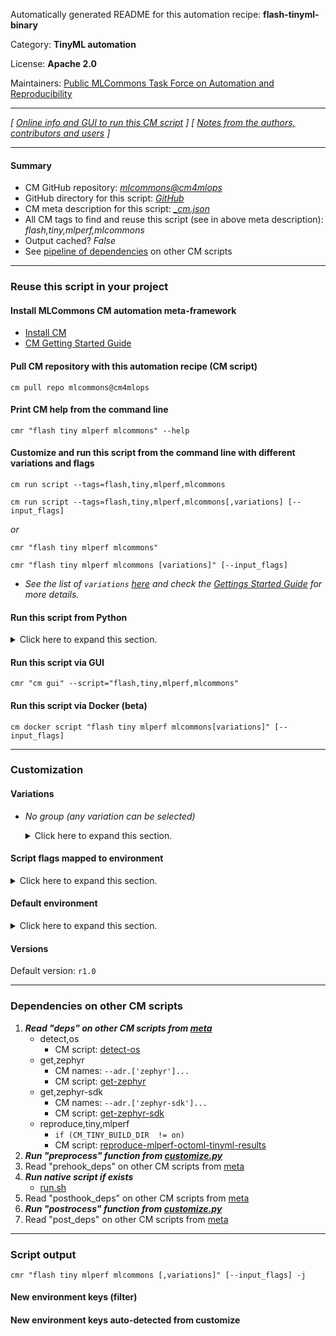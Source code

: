 Automatically generated README for this automation recipe: **flash-tinyml-binary**

Category: **TinyML automation**

License: **Apache 2.0**

Maintainers: [Public MLCommons Task Force on Automation and Reproducibility](https://github.com/mlcommons/ck/blob/master/docs/taskforce.md)

---
*[ [Online info and GUI to run this CM script](https://access.cknowledge.org/playground/?action=scripts&name=flash-tinyml-binary,98913babb43f4fcb) ] [ [Notes from the authors, contributors and users](README-extra.md) ]*

---
#### Summary

* CM GitHub repository: *[mlcommons@cm4mlops](https://github.com/mlcommons/cm4mlops/tree/dev)*
* GitHub directory for this script: *[GitHub](https://github.com/mlcommons/cm4mlops/tree/dev/script/flash-tinyml-binary)*
* CM meta description for this script: *[_cm.json](_cm.json)*
* All CM tags to find and reuse this script (see in above meta description): *flash,tiny,mlperf,mlcommons*
* Output cached? *False*
* See [pipeline of dependencies](#dependencies-on-other-cm-scripts) on other CM scripts


---
### Reuse this script in your project

#### Install MLCommons CM automation meta-framework

* [Install CM](https://access.cknowledge.org/playground/?action=install)
* [CM Getting Started Guide](https://github.com/mlcommons/ck/blob/master/docs/getting-started.md)

#### Pull CM repository with this automation recipe (CM script)

```cm pull repo mlcommons@cm4mlops```

#### Print CM help from the command line

````cmr "flash tiny mlperf mlcommons" --help````

#### Customize and run this script from the command line with different variations and flags

`cm run script --tags=flash,tiny,mlperf,mlcommons`

`cm run script --tags=flash,tiny,mlperf,mlcommons[,variations] [--input_flags]`

*or*

`cmr "flash tiny mlperf mlcommons"`

`cmr "flash tiny mlperf mlcommons [variations]" [--input_flags]`


* *See the list of `variations` [here](#variations) and check the [Gettings Started Guide](https://github.com/mlcommons/ck/blob/dev/docs/getting-started.md) for more details.*

#### Run this script from Python

<details>
<summary>Click here to expand this section.</summary>

```python

import cmind

r = cmind.access({'action':'run'
                  'automation':'script',
                  'tags':'flash,tiny,mlperf,mlcommons'
                  'out':'con',
                  ...
                  (other input keys for this script)
                  ...
                 })

if r['return']>0:
    print (r['error'])

```

</details>


#### Run this script via GUI

```cmr "cm gui" --script="flash,tiny,mlperf,mlcommons"```

#### Run this script via Docker (beta)

`cm docker script "flash tiny mlperf mlcommons[variations]" [--input_flags]`

___
### Customization


#### Variations

  * *No group (any variation can be selected)*
    <details>
    <summary>Click here to expand this section.</summary>

    * `_NRF`
      - Workflow:
    * `_NUCLEO`
      - Workflow:
    * `_ad`
      - Workflow:
    * `_cmsis_nn`
      - Workflow:
    * `_ic`
      - Workflow:
    * `_kws`
      - Workflow:
    * `_native`
      - Workflow:
    * `_vww`
      - Workflow:

    </details>


#### Script flags mapped to environment
<details>
<summary>Click here to expand this section.</summary>

* `--build_dir=value`  &rarr;  `CM_TINY_BUILD_DIR=value`

**Above CLI flags can be used in the Python CM API as follows:**

```python
r=cm.access({... , "build_dir":...}
```

</details>

#### Default environment

<details>
<summary>Click here to expand this section.</summary>

These keys can be updated via `--env.KEY=VALUE` or `env` dictionary in `@input.json` or using script flags.


</details>

#### Versions
Default version: `r1.0`

___
### Dependencies on other CM scripts


  1. ***Read "deps" on other CM scripts from [meta](https://github.com/mlcommons/cm4mlops/tree/dev/script/flash-tinyml-binary/_cm.json)***
     * detect,os
       - CM script: [detect-os](https://github.com/mlcommons/cm4mlops/tree/master/script/detect-os)
     * get,zephyr
       * CM names: `--adr.['zephyr']...`
       - CM script: [get-zephyr](https://github.com/mlcommons/cm4mlops/tree/master/script/get-zephyr)
     * get,zephyr-sdk
       * CM names: `--adr.['zephyr-sdk']...`
       - CM script: [get-zephyr-sdk](https://github.com/mlcommons/cm4mlops/tree/master/script/get-zephyr-sdk)
     * reproduce,tiny,mlperf
       * `if (CM_TINY_BUILD_DIR  != on)`
       - CM script: [reproduce-mlperf-octoml-tinyml-results](https://github.com/mlcommons/cm4mlops/tree/master/script/reproduce-mlperf-octoml-tinyml-results)
  1. ***Run "preprocess" function from [customize.py](https://github.com/mlcommons/cm4mlops/tree/dev/script/flash-tinyml-binary/customize.py)***
  1. Read "prehook_deps" on other CM scripts from [meta](https://github.com/mlcommons/cm4mlops/tree/dev/script/flash-tinyml-binary/_cm.json)
  1. ***Run native script if exists***
     * [run.sh](https://github.com/mlcommons/cm4mlops/tree/dev/script/flash-tinyml-binary/run.sh)
  1. Read "posthook_deps" on other CM scripts from [meta](https://github.com/mlcommons/cm4mlops/tree/dev/script/flash-tinyml-binary/_cm.json)
  1. ***Run "postrocess" function from [customize.py](https://github.com/mlcommons/cm4mlops/tree/dev/script/flash-tinyml-binary/customize.py)***
  1. Read "post_deps" on other CM scripts from [meta](https://github.com/mlcommons/cm4mlops/tree/dev/script/flash-tinyml-binary/_cm.json)

___
### Script output
`cmr "flash tiny mlperf mlcommons [,variations]" [--input_flags] -j`
#### New environment keys (filter)

#### New environment keys auto-detected from customize
